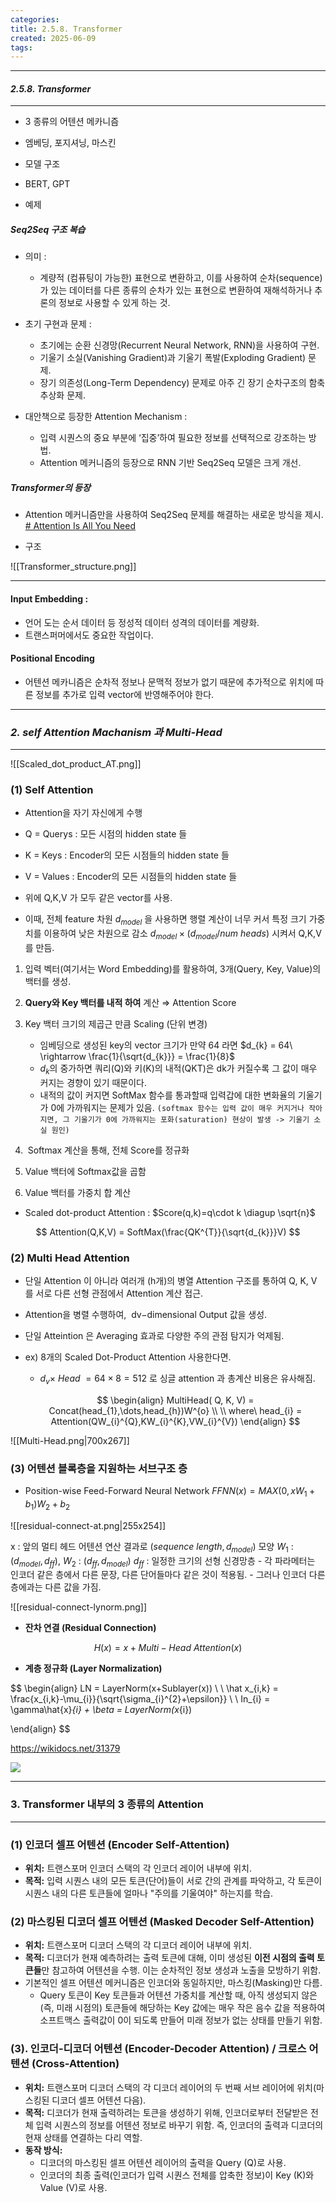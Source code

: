 ```yaml
---
categories: 
title: 2.5.8. Transformer
created: 2025-06-09
tags:
---
```

---
#### *2.5.8. Transformer*
---


- 3 종류의 어텐션 메카니즘
- 엠베딩, 포지셔닝, 마스킨
- 모델 구조
- BERT, GPT

- 예제

##### Seq2Seq 구조 복습 

- 의미 : 
	- 계량적 (컴퓨팅이 가능한) 표현으로 변환하고, 이를 사용하여 순차(sequence)가 있는 데이터를 다른 종류의 순차가 있는 표현으로 변환하여 재해석하거나 추론의 정보로 사용할 수 있게 하는 것.
	
- 초기 구현과 문제 :
	- 초기에는 순환 신경망(Recurrent Neural Network, RNN)을 사용하여 구현.
	- 기울기 소실(Vanishing Gradient)과 기울기 폭발(Exploding Gradient) 문제.
	- 장기 의존성(Long-Term Dependency) 문제로 아주 긴 장기 순차구조의 함축 추상화 문제.

- 대안책으로 등장한 Attention Mechanism :
	- 입력 시퀀스의 중요 부분에 ‘집중’하여 필요한 정보를 선택적으로 강조하는 방법.
	- Attention 메커니즘의 등장으로 RNN 기반 Seq2Seq 모델은 크게 개선.

##### Transformer의 등장

- Attention 메커니즘만을 사용하여 Seq2Seq 문제를 해결하는 새로운 방식을 제시.
 [# Attention Is All You Need](https://arxiv.org/abs/1706.03762)

- 구조

![[Transformer_structure.png]]



---

#### Input Embedding :
- 언어 도는 순서 데이터 등 정성적 데이터 성격의 데이터를 계량화.
- 트랜스퍼머에서도 중요한 작업이다.

#### Positional Encoding
- 어텐션 메카니즘은 순차적 정보나 문맥적 정보가 없기 때문에 추가적으로 위치에 따른 정보를 추가로 입력 vector에 반영해주어야 한다.

---
### *2. self Attention Machanism 과 Multi-Head*
---


![[Scaled_dot_product_AT.png]]

### (1) Self Attention

- Attention을 자기 자신에게 수행

- Q = Querys : 모든 시점의 hidden state 들  
- K = Keys : Encoder의 모든 시점들의 hidden state 들 
- V = Values : Encoder의 모든 시점들의 hidden state 들

- 위에 Q,K,V 가 모두 같은 vector를 사용.
- 이때, 전체 feature 차원  $d_{model}$ 을 사용하면 행렬 계산이 너무 커서 특정 크기 가중치를 이용하여 낮은 차원으로 감소 $d_{model} \times ( d_{model} / num\ heads )$  시켜서 Q,K,V 를 만듬.

1) 입력 벡터(여기서는 Word Embedding)를 활용하여, 3개(Query, Key, Value)의 백터를 생성.

2) **Query와 Key 백터를 내적 하여** 계산 $\Rightarrow$ Attention Score

3) Key 백터 크기의 제곱근 만큼 Scaling (단위 변경)
	- 임베딩으로 생성된 key의 vector 크기가 만약 64 라면 $d_{k} = 64\ \rightarrow \frac{1}{\sqrt{d_{k}}} = \frac{1}{8}$
	- $d_{k}$의 중가하면 쿼리(Q)와 키(K)의 내적(QKT)은 dk​가 커질수록 그 값이 매우 커지는 경향이 있기 때문이다.
	- 내적의 값이 커지면 SoftMax 함수를 통과할때 입력갑에 대한 변화율의 기울기가 0에 가까워지는 문제가 있음. `(softmax 함수는 입력 값이 매우 커지거나 작아지면, 그 기울기가 0에 가까워지는 포화(saturation) 현상이 발생 -> 기울기 소실 원인)`

4)  Softmax 계산을 통해, 전체 Score를 정규화

5) Value 백터에 Softmax값을 곱함

6) Value 백터를 가중치 합 계산


- Scaled dot-product Attention : $Score(q,k)=q\cdot k \diagup \sqrt{n}$   

$$
Attention(Q,K,V) = SoftMax(\frac{QK^{T}}{\sqrt{d_{k}}}V)
$$

### (2) Multi Head Attention

- 단일 Attention 이 아니라 여러개 (h개)의 병열 Attention 구조를 통하여 Q, K, V 를 서로 다른 선형 관점에서 Attention 계산 접근.
- Attention을 병렬 수행하여,  dv−dimensional Output 값을 생성.
- 단일 Atteintion 은 Averaging 효과로 다양한 주의 관점 탐지가 억제됨.
- ex) 8개의 Scaled Dot-Product Attention 사용한다면.
	- $d_{v} \times\ Head\ = 64 \times 8 = 512$ 로 싱글 attention 과 총계산 비용은 유사해짐. 

	$$
	\begin{align}
		MultiHead( Q, K, V) = Concat(head_{1},\dots,head_{h})W^{o} \\ \\
		where\ head_{i} = Attention(QW_{i}^{Q},KW_{i}^{K},VW_{i}^{V})
	\end{align}
	$$

![[Multi-Head.png|700x267]]


### (3) 어텐션 블록층을 지원하는 서브구조 층 

- Position-wise Feed-Forward Neural Network
	$FFNN(x) = MAX(0, xW_{1} + b_{1})W_{2} + b_{2}$

![[residual-connect-at.png|255x254]]

x :  앞의 멀티 헤드 어텐션 연산 결과로 $(sequence\ length, d_{model})$ 모양
$W_{1}$ : $(d_{model}, d_{ff})$, $W_{2}$ : $(d_{ff}, d_{model})$
$d_{ff}$ : 일정한 크기의 선형 신경망층
	- 각 파라메터는 인코더 같은 층에서 다른 문장, 다른 단어들마다 같은 것이 적용됨.
	- 그러나 인코더 다른 층에과는 다른 값을 가짐.

![[residual-connect-lynorm.png]]

- **잔차 연결 (Residual Connection)** 

$$H(x) = x + Multi-Head\ Attention(x)$$

- **계층 정규화 (Layer Normalization)**

$$ 
\begin{align}
LN = LayerNorm(x+Sublayer(x)) \\ \\
\hat x_{i,k} = \frac{x_{i,k}-\mu_{i}}{\sqrt{\sigma_{i}^{2}+\epsilon}} \\ \\
In_{i} = \gamma\hat{x}_{i} + \beta = LayerNorm(x_{i})


\end{align}
$$

https://wikidocs.net/31379

<img src="https://wikidocs.net/images/page/31379/transformer_attention_overview.PNG">


---
### 3. Transformer 내부의 3 종류의 Attention
---

### (1) 인코더 셀프 어텐션 (Encoder Self-Attention)

- **위치:** 트랜스포머 인코더 스택의 각 인코더 레이어 내부에 위치.
- **목적:** 입력 시퀀스 내의 모든 토큰(단어)들이 서로 간의 관계를 파악하고, 각 토큰이 시퀀스 내의 다른 토큰들에 얼마나 "주의를 기울여야" 하는지를 학습.

### (2) 마스킹된 디코더 셀프 어텐션 (Masked Decoder Self-Attention)

- **위치:** 트랜스포머 디코더 스택의 각 디코더 레이어 내부에 위치.
- **목적:** 디코더가 현재 예측하려는 출력 토큰에 대해, 이미 생성된 **이전 시점의 출력 토큰들**만 참고하여 어텐션을 수행. 이는 순차적인 정보 생성과 노출을 모방하기 위함.
- 기본적인 셀프 어텐션 메커니즘은 인코더와 동일하지만, 마스킹(Masking)만 다름.
    - Query 토큰이 Key 토큰들과 어텐션 가중치를 계산할 때, 아직 생성되지 않은 (즉, 미래 시점의) 토큰들에 해당하는 Key 값에는 매우 작은 음수 값을 적용하여 소프트맥스 출력값이 0이 되도록 만들어 미래 정보가 없는 상태를 만들기 위함.
### (3). 인코더-디코더 어텐션 (Encoder-Decoder Attention) / 크로스 어텐션 (Cross-Attention)

- **위치:** 트랜스포머 디코더 스택의 각 디코더 레이어의 두 번째 서브 레이어에 위치(마스킹된 디코더 셀프 어텐션 다음).
- **목적:** 디코더가 현재 출력하려는 토큰을 생성하기 위해, 인코더로부터 전달받은 전체 입력 시퀀스의 정보를 어텐션 정보로 바꾸기 위함. 즉, 인코더의 출력과 디코더의 현재 상태를 연결하는 다리 역할.
- **동작 방식:**
    - 디코더의 마스킹된 셀프 어텐션 레이어의 출력을 Query (Q)로 사용.
    - 인코더의 최종 출력(인코더가 입력 시퀀스 전체를 압축한 정보)이 Key (K)와 Value (V)로 사용.
